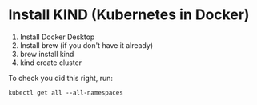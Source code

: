 # Install KIND (Kubernetes in Docker)
1. Install Docker Desktop
2. Install brew (if you don't have it already)
3. brew install kind
4. kind create cluster

To check you did this right, run:
```
kubectl get all --all-namespaces
```
